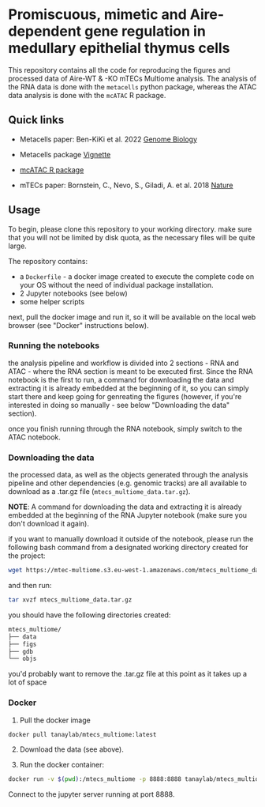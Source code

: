 # Promiscuous, mimetic and Aire-dependent gene regulation in medullary epithelial thymus cells
This repository contains all the code for reproducing the figures and processed data of Aire-WT & -KO mTECs Multiome analysis. 
The analysis of the RNA data is done with the `metacells` python package, whereas the ATAC data analysis is done with the `mcATAC` R package.

## Quick links

- Metacells paper: Ben-KiKi et al. 2022 [Genome Biology](https://doi.org/10.1186/s13059-022-02667-1)
- Metacells package [Vignette](https://metacells.readthedocs.io/en/latest/Metacells_Vignette.html)

- [mcATAC R package](https://github.com/tanaylab/mcATAC)
  
- mTECs paper: Bornstein, C., Nevo, S., Giladi, A. et al. 2018 [Nature](https://doi.org/10.1038/s41586-018-0346-1)

## Usage
To begin, please clone this repository to your working directory.
make sure that you will not be limited by disk quota, as the necessary files will be quite large.

The repository contains:
* a `Dockerfile` - a docker image created to execute the complete code on your OS without the need of individual package installation.
* 2 Jupyter notebooks (see below)
* some helper scripts

next, pull the docker image and run it, so it will be available on the local web browser (see "Docker" instructions below).

### Running the notebooks
the analysis pipeline and workflow is divided into 2 sections - RNA and ATAC - where the RNA section is meant to be executed first.
Since the RNA notebook is the first to run, a command for downloading the data and extracting it is already embedded at the beginning of it, so you can simply start there and keep going for genreating the figures (however, if you're interested in doing so manually - see below "Downloading the data" section).

once you finish running through the RNA notebook, simply switch to the ATAC notebook.


### Downloading the data
the processed data, as well as the objects generated through the analysis pipeline and other dependencies (e.g. genomic tracks) are all available to download as a .tar.gz file (`mtecs_multiome_data.tar.gz`). 

**NOTE**: A command for downloading the data and extracting it is already embedded at the beginning of the RNA Jupyter notebook (make sure you don't download it again).

if you want to manually download it outside of the notebook, please run the following bash command from a designated working directory created for the project:
``` bash
wget https://mtec-multiome.s3.eu-west-1.amazonaws.com/mtecs_multiome_data.tar.gz
```
   
and then run:
``` bash
tar xvzf mtecs_multiome_data.tar.gz
```

you should have the following directories created:
``` bash
mtecs_multiome/
├── data
├── figs
├── gdb
└── objs
```

you'd probably want to remove the .tar.gz file at this point as it takes up a lot of space

### Docker 

1. Pull the docker image

```bash
docker pull tanaylab/mtecs_multiome:latest
```

2. Download the data (see above).

3. Run the docker container:

```bash
docker run -v $(pwd):/mtecs_multiome -p 8888:8888 tanaylab/mtecs_multiome:latest
```

Connect to the jupyter server running at port 8888.
